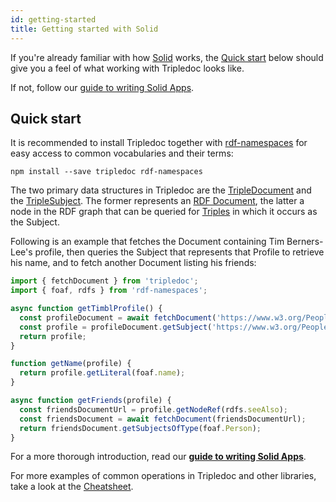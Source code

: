 ```yaml
---
id: getting-started
title: Getting started with Solid
---
```


If you're already familiar with how [Solid](https://solidproject.org) works, the
[Quick start](#quick-start) below should give you a feel of what working with
Tripledoc looks like.

If not, follow our [guide to writing Solid Apps](writing-a-solid-app/writing-a-solid-app).

## Quick start

It is recommended to install Tripledoc together with
[rdf-namespaces](https://www.npmjs.com/package/rdf-namespaces) for easy access
to common vocabularies and their terms:

    npm install --save tripledoc rdf-namespaces

The two primary data structures in Tripledoc are the
[TripleDocument](api/interfaces/tripledocument/) and the
[TripleSubject](api/interfaces/triplesubject/). The former represents an
[RDF Document](https://www.w3.org/TR/2014/REC-rdf11-concepts-20140225/#dfn-rdf-document),
the latter a node in the RDF graph that can be queried for
[Triples](https://www.w3.org/TR/2014/REC-rdf11-concepts-20140225/#dfn-rdf-triple)
in which it occurs as the Subject.

Following is an example that fetches the Document containing Tim Berners-Lee's
profile, then queries the Subject that represents that Profile to retrieve his
name, and to fetch another Document listing his friends:

```typescript
import { fetchDocument } from 'tripledoc';
import { foaf, rdfs } from 'rdf-namespaces';

async function getTimblProfile() {
  const profileDocument = await fetchDocument('https://www.w3.org/People/Berners-Lee/card');
  const profile = profileDocument.getSubject('https://www.w3.org/People/Berners-Lee/card#i');
  return profile;
}

function getName(profile) {
  return profile.getLiteral(foaf.name);
}

async function getFriends(profile) {
  const friendsDocumentUrl = profile.getNodeRef(rdfs.seeAlso);
  const friendsDocument = await fetchDocument(friendsDocumentUrl);
  return friendsDocument.getSubjectsOfType(foaf.Person);
}
```

For a more thorough introduction, read our [**guide to writing Solid Apps**](writing-a-solid-app/writing-a-solid-app).

For more examples of common operations in Tripledoc and other libraries, take a look at the [Cheatsheet](cheatsheet).
